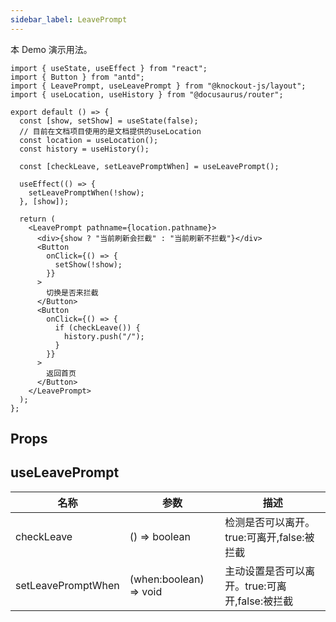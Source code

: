 ```yaml
---
sidebar_label: LeavePrompt
---
```


本 Demo 演示用法。

```tsx preview
import { useState, useEffect } from "react";
import { Button } from "antd";
import { LeavePrompt, useLeavePrompt } from "@knockout-js/layout";
import { useLocation, useHistory } from "@docusaurus/router";

export default () => {
  const [show, setShow] = useState(false);
  // 目前在文档项目使用的是文档提供的useLocation
  const location = useLocation();
  const history = useHistory();

  const [checkLeave, setLeavePromptWhen] = useLeavePrompt();

  useEffect(() => {
    setLeavePromptWhen(!show);
  }, [show]);

  return (
    <LeavePrompt pathname={location.pathname}>
      <div>{show ? "当前刷新会拦截" : "当前刷新不拦截"}</div>
      <Button
        onClick={() => {
          setShow(!show);
        }}
      >
        切换是否来拦截
      </Button>
      <Button
        onClick={() => {
          if (checkLeave()) {
            history.push("/");
          }
        }}
      >
        返回首页
      </Button>
    </LeavePrompt>
  );
};
```

## Props

<ReactDocgenProps path="../src/components/leave-prompt/index.tsx"></ReactDocgenProps>

## useLeavePrompt

| 名称                 | 参数                     | 描述                            |
|--------------------|------------------------|-------------------------------|
| checkLeave         | () => boolean          | 检测是否可以离开。true:可离开,false:被拦截   |
| setLeavePromptWhen | (when:boolean) => void | 主动设置是否可以离开。true:可离开,false:被拦截 |
